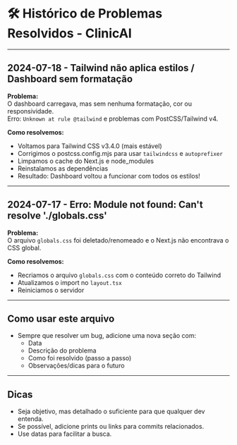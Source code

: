 # 🛠️ Histórico de Problemas Resolvidos - ClinicAI

---

## 2024-07-18 - Tailwind não aplica estilos / Dashboard sem formatação

**Problema:**  
O dashboard carregava, mas sem nenhuma formatação, cor ou responsividade.  
Erro: `Unknown at rule @tailwind` e problemas com PostCSS/Tailwind v4.

**Como resolvemos:**  
- Voltamos para Tailwind CSS v3.4.0 (mais estável)
- Corrigimos o postcss.config.mjs para usar `tailwindcss` e `autoprefixer`
- Limpamos o cache do Next.js e node_modules
- Reinstalamos as dependências
- Resultado: Dashboard voltou a funcionar com todos os estilos!

---

## 2024-07-17 - Erro: Module not found: Can't resolve './globals.css'

**Problema:**  
O arquivo `globals.css` foi deletado/renomeado e o Next.js não encontrava o CSS global.

**Como resolvemos:**  
- Recriamos o arquivo `globals.css` com o conteúdo correto do Tailwind
- Atualizamos o import no `layout.tsx`
- Reiniciamos o servidor

---

## Como usar este arquivo

- Sempre que resolver um bug, adicione uma nova seção com:
  - Data
  - Descrição do problema
  - Como foi resolvido (passo a passo)
  - Observações/dicas para o futuro

---

## Dicas

- Seja objetivo, mas detalhado o suficiente para que qualquer dev entenda.
- Se possível, adicione prints ou links para commits relacionados.
- Use datas para facilitar a busca.
